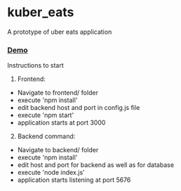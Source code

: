 # kuber_eats
A prototype of uber eats application

### [Demo](https://youtu.be/yB1u71u5c2U)

Instructions to start
1. Frontend:
  - Navigate to frontend/ folder
  - execute 'npm install'
  - edit backend host and port in config.js file
  - execute 'npm start'
  - application starts at port 3000
2. Backend command:
  - Navigate to backend/ folder
  - execute 'npm install'
  - edit host and port for backend as well as for database
  - execute 'node index.js'
  - application starts listening at port 5676
